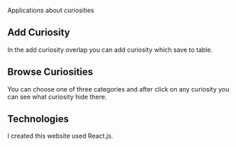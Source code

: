 Applications about curiosities

## Add Curiosity

In the add curiosity overlap you can add curiosity which save to table.

## Browse Curiosities

You can choose one of three categories and after click on any curiosity you can see what curiosity hide there.

## Technologies

I created this website used React.js.